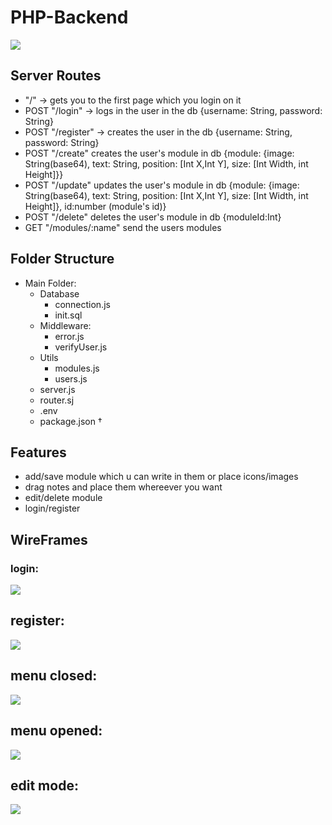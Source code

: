 # PHP-Backend
![](https://i.imgur.com/y7czOMX.png)
## Server Routes
 - "/" -> gets you to the first page which you login on it
 - POST "/login" -> logs in the user in the db {username: String, password: String}
 - POST "/register" -> creates the user in the db {username: String, password: String}
 - POST "/create" creates the user's module in db {module: {image: String(base64), text: String, position: [Int X,Int Y], size: [Int Width, int Height]}}
 - POST "/update" updates the user's module in db {module: {image: String(base64), text: String, position: [Int X,Int Y], size: [Int Width, int Height]}, id:number (module's id)}
 - POST "/delete" deletes the user's module in db {moduleId:Int}
 - GET "/modules/:name" send the users modules 

## Folder Structure
- Main Folder:
    - Database
        - connection.js 
        - init.sql
    - Middleware:
        - error.js
        - verifyUser.js
    - Utils
        - modules.js
        - users.js
    - server.js
    - router.sj
    - .env
    - package.json †

## Features
- add/save module which u can write in them or place icons/images
- drag notes and place them whereever you want
- edit/delete module
- login/register

## WireFrames
### login:
![](https://i.imgur.com/ha7VZez.png)

## register:
![](https://i.imgur.com/6QjDhyW.png)

## menu closed:
![](https://i.imgur.com/jRvloF3.png)

## menu opened:
![](https://i.imgur.com/be4QR80.png)

## edit mode:
![](https://i.imgur.com/hkwYBRR.png)





